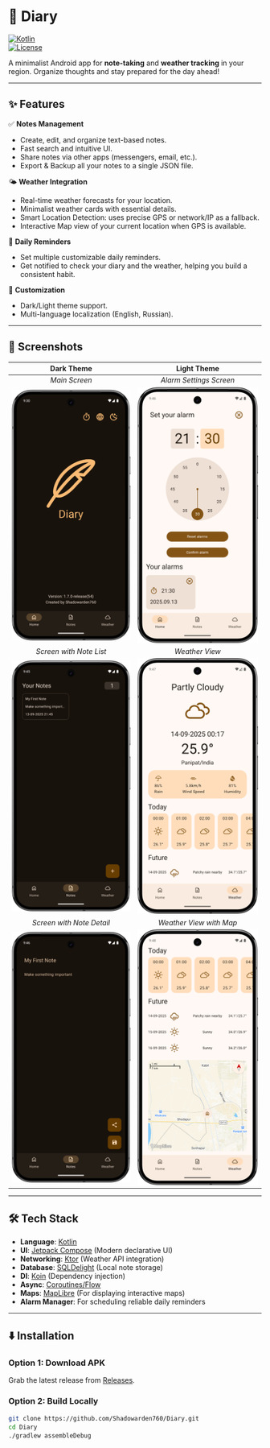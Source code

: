 # 📔 Diary  

[![Kotlin](https://img.shields.io/badge/Kotlin-2.2.0-blue.svg?logo=kotlin)](https://kotlinlang.org)  
[![License](https://img.shields.io/badge/license-MIT-black)](LICENSE)  

A minimalist Android app for **note-taking** and **weather tracking** in your region. Organize thoughts and stay prepared for the day ahead!  

---

## ✨ Features  
✅ **Notes Management**  
- Create, edit, and organize text-based notes.  
- Fast search and intuitive UI.  
- Share notes via other apps (messengers, email, etc.).
- Export & Backup all your notes to a single JSON file.

🌤️ **Weather Integration**  
- Real-time weather forecasts for your location.  
- Minimalist weather cards with essential details.  
- Smart Location Detection: uses precise GPS or network/IP as a fallback.
- Interactive Map view of your current location when GPS is available.

🔔 **Daily Reminders**
- Set multiple customizable daily reminders.
- Get notified to check your diary and the weather, helping you build a consistent habit.

🎨 **Customization**  
- Dark/Light theme support.  
- Multi-language localization (English, Russian).  

---

## 📸 Screenshots

|                      Dark Theme                      |                       Light Theme                        |
|:----------------------------------------------------:|:--------------------------------------------------------:|
|                    *Main Screen*                     |                 *Alarm Settings Screen*                  |
|    <img src="assets/main_dark.png" width="100%">     | <img src="assets/alarm_settings_light.png" width="100%"> |
|               *Screen with Note List*                |                      *Weather View*                      |
|  <img src="assets/note_list_dark.png" width="100%">  |  <img src="assets/weather_top_light.png" width="100%">   |
|              *Screen with Note Detail*               |                 *Weather View with Map*                  |
| <img src="assets/note_detail_dark.png" width="100%"> | <img src="assets/weather_bottom_light.png" width="100%"> |

---

## 🛠 Tech Stack  
- **Language**: [Kotlin](https://kotlinlang.org/)  
- **UI**: [Jetpack Compose](https://developer.android.com/jetpack/compose) (Modern declarative UI)  
- **Networking**: [Ktor](https://ktor.io/) (Weather API integration)  
- **Database**: [SQLDelight](https://cashapp.github.io/sqldelight/) (Local note storage)  
- **DI**: [Koin](https://insert-koin.io/) (Dependency injection)  
- **Async**: [Coroutines/Flow](https://kotlinlang.org/docs/coroutines-overview.html)  
- **Maps**: [MapLibre](https://maplibre.org/) (For displaying interactive maps)
- **Alarm Manager**: For scheduling reliable daily reminders

---

## ⬇️ Installation  
### Option 1: Download APK  
Grab the latest release from [Releases](https://github.com/Shadowarden760/Diary/releases).  

### Option 2: Build Locally  
```bash
git clone https://github.com/Shadowarden760/Diary.git
cd Diary
./gradlew assembleDebug
